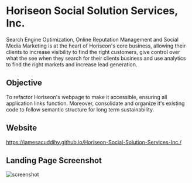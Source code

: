 # Horiseon Social Solution Services, Inc.

Search Engine Optimization, Online Reputation Management and Social Media Marketing is at the heart of Horiseon's core business, allowing their clients to increase visibility to find the right customers, give control over what the see when they search for their clients business and use analytics to find the right markets and increase lead generation.

## Objective
To refactor Horiseon's webpage to make it accessible, ensuring all application links function. Moreover, consolidate and organize it's existing code to follow semantic structure for long term sustainability.

## Website
https://jamesacuddihy.github.io/Horiseon-Social-Solution-Services-Inc./

## Landing Page Screenshot
![screenshot](https://github.com/JamesACuddihy/Horiseon-Social-Solution-Services-Inc./blob/master/assets/images/Horiseon%20Social%20Solution%20Services.png)
